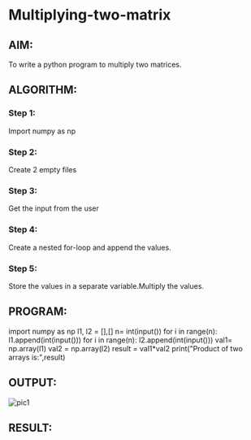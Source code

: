 # Multiplying-two-matrix

## AIM:
To write a python program to multiply two matrices.
## ALGORITHM:

### Step 1:
Import numpy as np
### Step 2:
Create 2 empty files
### Step 3:
Get the input from the user
### Step 4:
Create a nested for-loop and append the values.
### Step 5:
Store the values in a separate variable.Multiply the values.
## PROGRAM: 
import numpy as np
l1, l2 = [],[]
n= int(input())
for i in range(n):
    l1.append(int(input()))
for i in range(n):
    l2.append(int(input()))
val1= np.array(l1)
val2 = np.array(l2)
result = val1*val2
print("Product of two arrays is:",result)
## OUTPUT:
![pic1](https://user-images.githubusercontent.com/94386222/153753558-a5e28bea-1873-4bf7-acfb-d3e4721c5f6d.png)

## RESULT:

